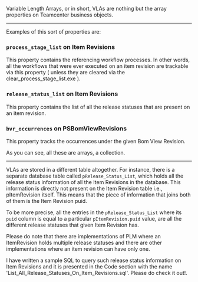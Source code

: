 Variable Length Arrays, or in short, VLAs are nothing but the array properties on Teamcenter business objects.

***

Examples of this sort of properties are:

### `process_stage_list` on Item Revisions
  This property contains the referencing workflow processes. In other words, all the workflows that were ever executed on an item revision are trackable via this property ( unless they are cleared via the clear_process_stage_list.exe ).
### `release_status_list` on Item Revisions
  This property contains the list of all the release statuses that are present on an item revision.
### `bvr_occurrences` on PSBomViewRevisions
  This property tracks the occurrences under the given Bom View Revision.

As you can see, all these are arrays, a collection.

***

VLAs are stored in a different table altogether. For instance, there is a separate database table called `pRelease_Status_List`, which holds all the release status information of all the Item Revisions in the database. This information is directly not present on the Item Revision table i.e., pItemRevision itself. This means that the piece of information that joins both of them is the Item Revision puid.

To be more precise, all the entries in the `pRelease_Status_List` where its `puid` column is equal to a particular `pItemRevision.puid` value, are all the different release statuses that given Item Revision has. 

Please do note that there are implementations of PLM where an ItemRevision holds multiple release statuses and there are other implementations where an item revision can have only one.

I have written a sample SQL to query such release status information on Item Revisions and it is presented in the Code section with the name 'List_All_Release_Statuses_On_Item_Revisions.sql'. Please do check it out!.